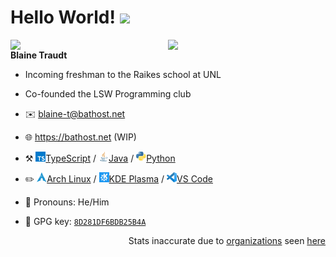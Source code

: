 # Hello World! <img width="32" src="https://github.com/sciencepal/sciencepal/blob/master/assets/Hi.gif">

[<img align="right" width="50%" src="https://github-readme-stats.vercel.app/api/top-langs/?username=blaine-t&theme=dark&layout=compact">](https://github.com/blaine-t/github-readme-stats#gh-dark-mode-only)

[<img align="right" width="50%" src="https://github-readme-stats.vercel.app/api/top-langs/?username=blaine-t&layout=compact">](https://github.com/blaine-t/github-readme-stats#gh-light-mode-only)

**Blaine Traudt**

- Incoming freshman to the Raikes school at UNL
- Co-founded the LSW Programming club
- ✉️ [blaine-t@bathost.net](mailto:blaine-t@bathost.net)
- 🌐 https://bathost.net (WIP)

- ⚒️ [<img src="img/typeScript.svg" width="16" height="16">TypeScript](https://github.com/Unofficial-LSW-Programming-Club/studors) / [<img src="img/java.png" width="16" height="16">Java](https://github.com/blaine-t/sgJava) / [<img src="img/python.png" width="16" height="16">Python](https://github.com/LSW-Programming-Club/piMI)

- ✏️ [<img src="img/arch.png" width="16" height="16">Arch Linux](https://wiki.archlinux.org/title/Arch_Linux) / [<img src="img/kde.png" width="16" height="16">KDE Plasma](https://kde.org/) / [<img src="img/code.png" width="16" height="16">VS Code](https://code.visualstudio.com/docs)

- 👨 Pronouns: He/Him

- 🔑 GPG key: [`8D281DF6BDB25B4A`](https://github.com/blaine-t.gpg)

<p align="right" width="50%">Stats inaccurate due to <a href="https://github.com/orgs/Unofficial-LSW-Programming-Club/repositories">organizations</a> seen <a href="https://github.com/anuraghazra/github-readme-stats/issues/1">here</a></p>

<!---
blaine-t/blaine-t is a ✨ special ✨ repository because its `README.md` (this file) appears on your GitHub profile.
You can click the Preview link to take a look at your changes.
--->
